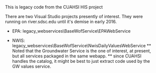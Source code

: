 This is legacy code from the CUAHSI HIS project

There are two Visual Studio projects presently of interest. They were running on river.sdsc.edu until it's demise in early 2016.
* EPA:  legacy_webservices\BaseWofService\EPAWebService

* NWIS: legacy_webservices\BaseWofService\NwisDailyValuesWebService
** Noted that the Groundwater Service is the one of interest, at present, but all services packaged in the same webapp.
** since CUAHSI handles the catalog, it might be best to just extract code used by the GW values service.
